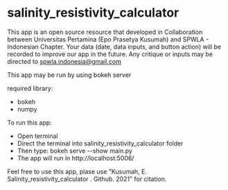 # salinity_resistivity_calculator
This app is an open source resource that developed in Collaboration between Universitas Pertamina (Epo Prasetya Kusumah) and SPWLA - Indonesian Chapter. Your data (date, data inputs, and button action) will be recorded to improve our app in the future.
Any critique or inputs may be directed to spwla.indonesia@gmail.com

This app may be run by using bokeh server

required library:
- bokeh
- numpy

To run this app:
- Open terminal
- Direct the terminal into salinity_resistivity_calculator folder
- Then type: bokeh serve --show main.py
- The app will run in http://localhost:5006/

Feel free to use this app, plase use  "Kusumah, E. Salinity_resistivity_calculator . Github. 2021" for citation.

